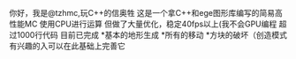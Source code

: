 你好，我是@tzhmc,玩C++的信奥牲
这是一个拿C++和ege图形库编写的简易高性能MC
使用CPU进行运算 但做了大量优化，稳定40fps以上(我不会GPU编程
超过1000行代码
目前已完成
  *基本的地形生成
  *所有的移动
  *方块的破坏（创造模式
有兴趣的入可以在此基础上完善它
